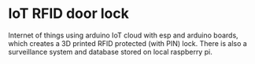 # IoT RFID door lock
Internet of things using arduino IoT cloud with esp and arduino boards, which creates a 3D printed RFID protected (with PIN) lock. There is also a surveillance system and database stored on local raspberry pi.